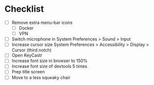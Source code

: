 # Checklist

- [ ] Remove extra menu-bar icons
  - [ ] Docker
  - [ ] VPN
- [ ] Switch microphone in System Preferences > Sound > Input
- [ ] Increase cursor size System Preferences > Accessibility > Display > Cursor (third notch)
- [ ] Open KeyCastr
- [ ] Increase font size in browser to 150%
- [ ] Increase font size of devtools 5 times
- [ ] Prep title screen
- [ ] Move to a less squeaky chair